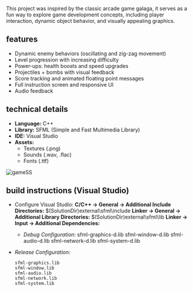 This project was inspired by the classic arcade game galaga, it serves as a fun way to explore game development concepts, including player interaction, dynamic object behavior, and visually appealing graphics.

## features
- Dynamic enemy behaviors (oscillating and zig-zag movement)
- Level progression with increasing difficulty
- Power-ups: health boosts and speed upgrades
- Projectiles + bombs with visual feedback
- Score tracking and animated floating point messages
- Full instruction screen and responsive UI
- Audio feedback

## technical details
- **Language:** C++
- **Library:** SFML (Simple and Fast Multimedia Library)
- **IDE:** Visual Studio
- **Assets:** 
  - Textures (.png)
  - Sounds (.wav, .flac)
  - Fonts (.ttf)

![gameSS](https://github.com/user-attachments/assets/0dbad57e-e9d7-4e9c-b8ad-4952e0451966)

## build instructions (Visual Studio)
- Configure Visual Studio:
  **C/C++ → General → Additional Include Directories:**
  $(SolutionDir)external\sfml\include
  **Linker → General → Additional Library Directories:**
  $(SolutionDir)external\sfml\lib
  **Linker → Input → Additional Dependencies:**
  - *Debug Configuration:*
    sfml-graphics-d.lib
    sfml-window-d.lib
    sfml-audio-d.lib
    sfml-network-d.lib
    sfml-system-d.lib
  
- *Release Configuration:*
  ```
  sfml-graphics.lib
  sfml-window.lib
  sfml-audio.lib
  sfml-network.lib
  sfml-system.lib
  ```
